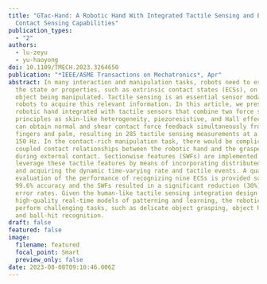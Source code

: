 ```yaml
---
title: "GTac-Hand: A Robotic Hand With Integrated Tactile Sensing and Extrinsic
  Contact Sensing Capabilities"
publication_types:
  - "2"
authors:
  - lu-zeyu
  - yu-haoyong
doi: 10.1109/TMECH.2023.3264650
publication: "*IEEE/ASME Transactions on Mechatronics*, Apr"
abstract: In many interaction and manipulation tasks, robots need to estimate
  the state or properties, such as extrinsic contact states (ECSs), on the
  object being manipulated. Tactile sensing is an essential sensor modality for
  robots to acquire this relevant information. In this article, we present a
  robotic hand integrated with tactile sensors that combine two force sensing
  principles as skin-like heterogeneity, piezoresistive, and Hall effect, and
  can obtain normal and shear contact force feedback simultaneously from the
  fingers and palm, resulting in 285 tactile sensing measurements at a rate of
  150 Hz. In the contact-rich manipulation task, there would be complicatedly
  coupled contact relationships between the robotic hand and the grasped objects
  during external contact. Sectionwise features (SWFs) are implemented to
  leverage these tactile features by means of incorporating distributed forces,
  and acquiring the dynamic time-varying rate and tactile events. A quantitative
  evaluation of the performance of recognizing nine ECSs is provided such as
  99.6% accuracy and the SWFs resulted in a significant reduction (30%) in the
  error rates. Given the human-like tactile sensing integration design and
  high-quality real-time models of patterning and learning, the robotic hand can
  perform challenging tasks, such as delicate object grasping, object handovers,
  and ball-hit recognition.
draft: false
featured: false
image:
  filename: featured
  focal_point: Smart
  preview_only: false
date: 2023-08-08T09:10:46.006Z
---
```

